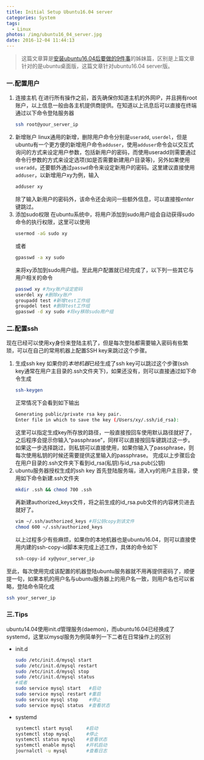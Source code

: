 ```yaml
---
title: Initial Setup Ubuntu16.04 server
categories: System
tags:
  - Linux
photos: /img/ubuntu16_04_server.jpg
date: 2016-12-04 11:44:13
---
```



> 这篇文章算是[安装ubuntu16.04后要做的9件事](http://blog.staynoob.cn/post/linux/initial-setup-ubuntu-16.04-desktop/)的姊妹篇，区别是上篇文章针对的是ubuntu桌面版，这篇文章针对ubuntu16.04 server版。

### 一.配置用户
1. 连接主机
	在进行所有操作之前，首先确保你知道主机的外网IP，并且拥有root账户，以上信息一般由各主机提供商提供。在知道以上讯息后可以直接在终端通过以下命令登陆服务器
    ```bash
    ssh root@your_server_ip
    ```
2. 新增账户
	linux通用的新增，删除用户命令分别是`useradd`, `userdel`，但是ubuntu有一个更方便的新增用户命令`adduser`，使用`adduser`命令会以交互式询问的方式来设定用户参数，包括新用户的密码，而使用useradd则需要通过命令行参数的方式来设定选项(如是否需要新建用户目录等)，另外如果使用`useradd`，还要额外通过`passwd`命令来设定新用户的密码。这里建议直接使用`adduser`，以新增用户xy为例，输入
    ```bash
    adduser xy
    ```
    除了输入新用户的密码外，该命令还会询问一些额外信息，可以直接按*enter*键跳过。
3. 添加sudo权限
	在ubuntu系统中，将用户添加到sudo用户组会自动获得sudo命令的执行权限，这里可以使用
    ```bash
    usermod -aG sudo xy
    ```
    或者
	```bash
    gpasswd -a xy sudo
    ```
    来将xy添加到sudo用户组。至此用户配置就已经完成了，以下列一些其它与用户相关的命令
    ```bash
    passwd xy #为xy账户设定密码
    userdel xy #删除xy账户
    groupadd test #新增test工作组
    groupdel test #删除test工作组
    gpasswd -d xy sudo #将xy移除sudo用户组
    ```

<!-- more -->
### 二.配置ssh
现在已经可以使用xy身份来登陆主机了，但是每次登陆都需要输入密码有些繁琐，可以在自己的常用机器上配置SSH key来跳过这个步骤。
1. 生成ssh key
	如果你的*本地机器*已经生成了ssh key可以跳过这个步骤(ssh key通常在用户主目录的.ssh文件夹下)，如果还没有，则可以直接通过如下命令生成
    ```bash
    ssh-keygen
    ```
    正常情况下会看到如下输出
    ```bash
    Generating public/private rsa key pair.
    Enter file in which to save the key (/Users/xy/.ssh/id_rsa):
    ```
    这里可以指定生成key所存放的路径，一般直接按回车使用默认路径就好了，之后程序会提示你输入“passphrase”，同样可以直接按回车键跳过这一步。如果这一步选择跳过，则私钥可以直接使用，如果你输入了passphrase，则每次使用私钥的时候还需要提供这里输入的passphrase。
    完成以上步骤后会在用户目录的.ssh文件夹下看到id_rsa(私钥)与id_rsa.pub(公钥)
2. ubuntu服务器授权生成的ssh key
	首先登陆服务端，进入xy的用户主目录，使用如下命令新建.ssh文件夹
    ```bash
    mkdir .ssh && chmod 700 .ssh
    ```
    再新建authorized_keys文件，将之前生成的id_rsa.pub文件的内容拷贝进去就好了。
    ```bash
    vim ~/.ssh/authorized_keys #将公钥copy到该文件
    chmod 600 ~/.ssh/authorized_keys
    ```
    以上过程多少有些麻烦，如果你的本地机器也是ubuntu16.04，则可以直接使用内建的ssh-copy-id脚本来完成上述工作，具体的命令如下
    ```bash
    ssh-copy-id xy@your_server_ip
    ```

至此，每次使用完成该配置的机器登陆ubuntu服务器就不用再提供密码了，顺便提一句，如果本机的用户名与ubuntu服务器上的用户名一致，则用户名也可以省略，登陆命令简化成
```bash
ssh your_server_ip
```

### 三.Tips
ubuntu14.04使用init.d管理服务(daemon)，而ubuntu16.04已经换成了systemd，这里以mysql服务为例简单列一下二者在日常操作上的区别
- init.d
	```bash
    sudo /etc/init.d/mysql start
    sudo /etc/init.d/mysql restart
    sudo /etc/init.d/mysql stop
    sudo /etc/init.d/mysql status
    #或者
    sudo service mysql start   #启动
    sudo service mysql restart #重启
    sudo service mysql stop    #停止
    sudo service mysql status  #查看状态
    ```
- systemd
	```bash
    systemctl start mysql     #启动
    systemctl stop mysql      #停止
    systemctl status mysql    #查看状态
    systemctl enable mysql    #开机启动
    journalctl -u mysql       #查看日志
    ```
